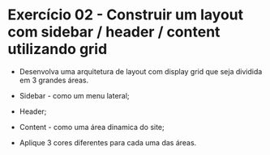# Exercício 02 - Construir um layout com sidebar / header / content utilizando grid

- Desenvolva uma arquitetura de layout com display grid que seja dividida em 3 grandes áreas.

- Sidebar - como um menu lateral;

- Header;

- Content - como uma área dinamica do site;

- Aplique 3 cores diferentes para cada uma das áreas.
